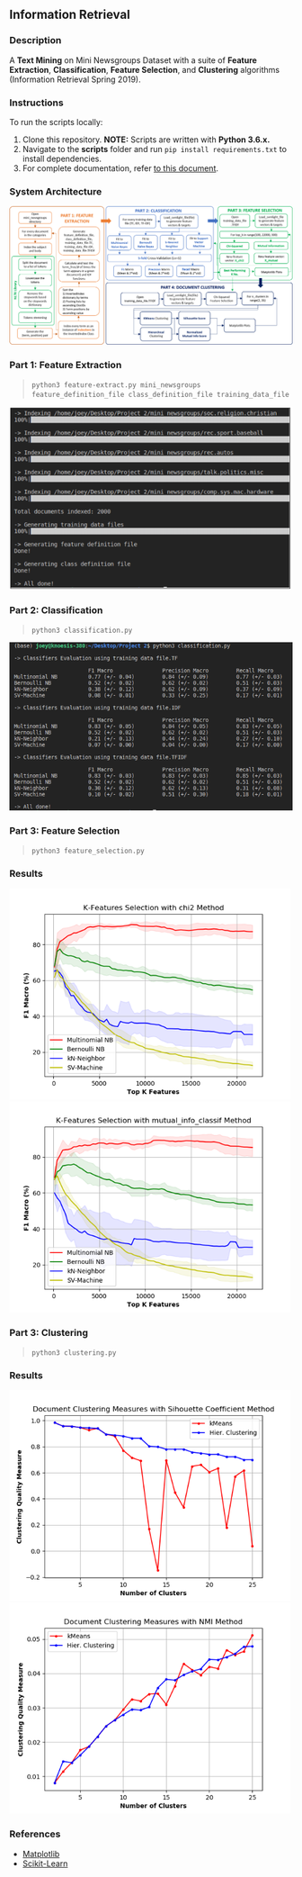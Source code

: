 ## Information Retrieval
### Description
A **Text Mining** on Mini Newsgroups Dataset with a suite of **Feature Extraction**, **Classification**, **Feature Selection**, and **Clustering** algorithms (Information Retrieval Spring 2019).

### Instructions
To run the scripts locally:
1. Clone this repository. **NOTE:** Scripts are written with **Python 3.6.x.**
2. Navigate to the **scripts** folder and run ```pip install requirements.txt``` to install dependencies. 
3. For complete documentation, refer [to this document](https://github.com/Joeyipp/text-mining/blob/master/documentation/Design_Documentation.pdf).

### System Architecture
![Sample](https://github.com/Joeyipp/text-mining/blob/master/documentation/Design_Flowchart.png)

### Part 1: Feature Extraction
> ```python3 feature-extract.py mini_newsgroups feature_definition_file class_definition_file training_data_file```

![Sample](https://github.com/Joeyipp/text-mining/blob/master/images/feature_extract.PNG)

### Part 2: Classification
> ```python3 classification.py```

![Sample](https://github.com/Joeyipp/text-mining/blob/master/images/classification.png)

### Part 3: Feature Selection
> ```python3 feature_selection.py```

### Results
<p float="left">
  <img src="https://github.com/Joeyipp/text-mining/blob/master/images/chi_squared.png" width="500" />
  <img src="https://github.com/Joeyipp/text-mining/blob/master/images/mutual_information.png" width="500" /> 
</p>

### Part 3: Clustering
> ```python3 clustering.py```

### Results
<p float="left">
  <img src="https://github.com/Joeyipp/text-mining/blob/master/images/silhouette_coefficient.png" width="500" />
  <img src="https://github.com/Joeyipp/text-mining/blob/master/images/normalized_mutual_information.png" width="500" /> 
</p>

### References
* [Matplotlib](https://matplotlib.org/)
* [Scikit-Learn](https://scikit-learn.org/stable/)
